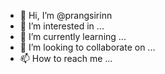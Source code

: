 - 👋 Hi, I’m @prangsirinn
- 👀 I’m interested in ...
- 🌱 I’m currently learning ...
- 💞️ I’m looking to collaborate on ...
- 📫 How to reach me ...

<!---
prangsirinn/prangsirinn is a ✨ special ✨ repository because its `README.md` (this file) appears on your GitHub profile.
You can click the Preview link to take a look at your changes.
--->
